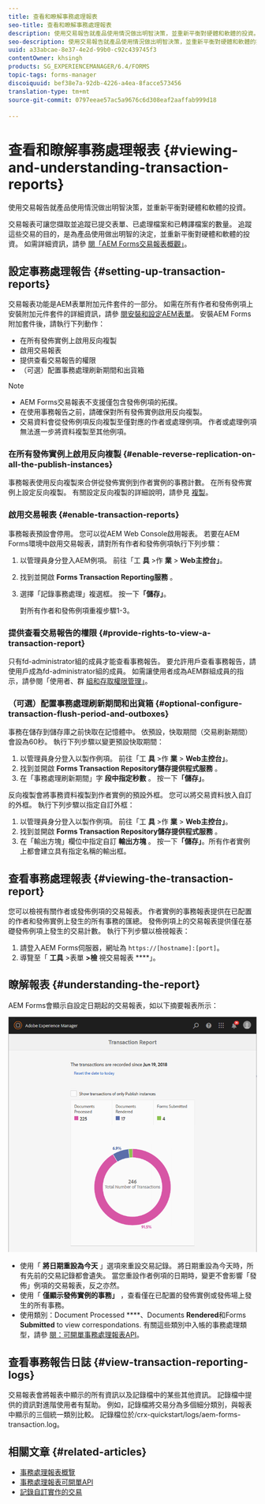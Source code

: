 ```yaml
---
title: 查看和瞭解事務處理報表
seo-title: 查看和瞭解事務處理報表
description: 使用交易報告就產品使用情況做出明智決策，並重新平衡對硬體和軟體的投資。
seo-description: 使用交易報告就產品使用情況做出明智決策，並重新平衡對硬體和軟體的投資。
uuid: a33abcae-8e37-4e2d-99b0-c92c439745f3
contentOwner: khsingh
products: SG_EXPERIENCEMANAGER/6.4/FORMS
topic-tags: forms-manager
discoiquuid: bef38e7a-92db-4226-a4ea-8facce573456
translation-type: tm+mt
source-git-commit: 0797eeae57ac5a9676c6d308eaf2aaffab999d18

---
```



# 查看和瞭解事務處理報表 {#viewing-and-understanding-transaction-reports}

使用交易報告就產品使用情況做出明智決策，並重新平衡對硬體和軟體的投資。

交易報表可讓您擷取並追蹤已提交表單、已處理檔案和已轉譯檔案的數量。 追蹤這些交易的目的，是為產品使用做出明智的決定，並重新平衡對硬體和軟體的投資。 如需詳細資訊，請參 [閱「AEM Forms交易報表概觀」](/help/forms/using/transaction-reports-overview.md)。

## 設定事務處理報告 {#setting-up-transaction-reports}

交易報表功能是AEM表單附加元件套件的一部分。 如需在所有作者和發佈例項上安裝附加元件套件的詳細資訊，請參 [閱安裝和設定AEM表單](https://helpx.adobe.com/experience-manager/6-4/forms/using/installing-configuring-aem-forms-osgi.html)。 安裝AEM Forms附加套件後，請執行下列動作：

* 在所有發佈實例上啟用反向複製
* 啟用交易報表
* 提供查看交易報告的權限
* （可選）配置事務處理刷新期間和出貨箱

>[!NOTE]
>
>* AEM Forms交易報表不支援僅包含發佈例項的拓撲。
>* 在使用事務報告之前，請確保對所有發佈實例啟用反向複製。
>* 交易資料會從發佈例項反向複製至僅對應的作者或處理例項。 作者或處理例項無法進一步將資料複製至其他例項。
>



### 在所有發佈實例上啟用反向複製 {#enable-reverse-replication-on-all-the-publish-instances}

事務報表使用反向複製來合併從發佈實例到作者實例的事務計數。 在所有發佈實例上設定反向複製。 有關設定反向複製的詳細說明，請參見 [複製](/help/sites-deploying/replication.md)。

### 啟用交易報表 {#enable-transaction-reports}

事務報表預設會停用。 您可以從AEM Web Console啟用報表。 若要在AEM Forms環境中啟用交易報表，請對所有作者和發佈例項執行下列步驟：

1. 以管理員身分登入AEM例項。 前往「工 **具** >作 **業** > **Web主控台」**。
1. 找到並開啟 **Forms Transaction Reporting服務** 。
1. 選擇「記錄事務處理」複選框。 按一下&#x200B;**「儲存」**。

   對所有作者和發佈例項重複步驟1-3。

### 提供查看交易報告的權限 {#provide-rights-to-view-a-transaction-report}

只有fd-administrator組的成員才能查看事務報告。 要允許用戶查看事務報告，請使用戶成為fd-administrator組的成員。 如需讓使用者成為AEM群組成員的指示，請參閱「使用者、群 [組和存取權限管理」](/help/sites-administering/user-group-ac-admin.md)。

### （可選）配置事務處理刷新期間和出貨箱 {#optional-configure-transaction-flush-period-and-outboxes}

事務在儲存到儲存庫之前快取在記憶體中。 依預設，快取期間（交易刷新期間）會設為60秒。 執行下列步驟以變更預設快取期間：

1. 以管理員身分登入以製作例項。 前往「工 **具** >作 **業** > **Web主控台」**。
1. 找到並開啟 **Forms Transaction Repository儲存提供程式服務** 。
1. 在「事務處理刷新期間」字 **段中指定秒數** 。 按一下&#x200B;**「儲存」**。

反向複製會將事務資料複製到作者實例的預設外框。 您可以將交易資料放入自訂的外框。 執行下列步驟以指定自訂外框：

1. 以管理員身分登入以製作例項。 前往「工 **具** >作 **業** > **Web主控台」**。
1. 找到並開啟 **Forms Transaction Repository儲存提供程式服務** 。
1. 在「輸出方塊」欄位中指定自訂 **輸出方塊** 。 按一下&#x200B;**「儲存」**。所有作者實例上都會建立具有指定名稱的輸出框。

## 查看事務處理報表 {#viewing-the-transaction-report}

您可以檢視有關作者或發佈例項的交易報表。 作者實例的事務報表提供在已配置的作者和發佈實例上發生的所有事務的匯總。 發佈例項上的交易報表提供僅在基礎發佈例項上發生的交易計數。 執行下列步驟以檢視報表：

1. 請登入AEM Forms伺服器，網址為 `https://[hostname]:[port]`。
1. 導覽至「 **工具** >表單 **>檢** 視交易報表 ****」。

## 瞭解報表 {#understanding-the-report}

AEM Forms會顯示自設定日期起的交易報表，如以下摘要報表所示：

![sample-transaction-report-author](assets/sample-transaction-report-author.png)

* 使用「 **將日期重設為今天** 」選項來重設交易記錄。 將日期重設為今天時，所有先前的交易記錄都會遺失。 當您重設作者例項的日期時，變更不會影響「發佈」例項的交易報表，反之亦然。
* 使用「 **僅顯示發佈實例的事務」** ，查看僅在已配置的發佈實例或發佈場上發生的所有事務。
* 使用類別：Document Processed ****、Documents **Rendered**&#x200B;和Forms **Submitted** to view correspondations. 有關這些類別中入帳的事務處理類型，請參 [閱：可開單事務處理報表API](/help/forms/using/transaction-reports-billable-apis.md)。

## 查看事務報告日誌 {#view-transaction-reporting-logs}

交易報表會將報表中顯示的所有資訊以及記錄檔中的某些其他資訊。 記錄檔中提供的資訊對進階使用者有幫助。 例如，記錄檔將交易分為多個細分類別，與報表中顯示的三個統一類別比較。 記錄檔位於/crx-quickstart/logs/aem-forms-transaction.log。

## 相關文章 {#related-articles}

* [事務處理報表概覽](/help/forms/using/transaction-reports-overview.md)
* [事務處理報表可開單API](/help/forms/using/transaction-reports-billable-apis.md)
* [記錄自訂實作的交易](/help/forms/using/record-transaction-custom-implementation.md)

